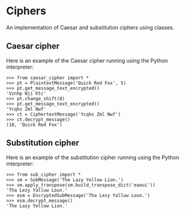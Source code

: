 # Ciphers
An implementation of Caesar and substitution ciphers using classes.
## Caesar cipher
Here is an example of the Caesar cipher running using the Python interpreter:
```
>>> from caesar_cipher import *
>>> pt = PlaintextMessage('Quick Red Fox', 5)
>>> pt.get_message_text_encrypted()
'Vznhp Wji Ktc'
>>> pt.change_shift(8)
>>> pt.get_message_text_encrypted()
'Ycqks Zml Nwf'
>>> ct = CiphertextMessage('Ycqks Zml Nwf')
>>> ct.decrypt_message()
(18, 'Quick Red Fox')
```
## Substitution cipher
Here is an example of the substitution cipher running using the Python interpreter:
```
>>> from sub_cipher import *
>>> sm = SubMessage('The Lazy Yellow Lion.')
>>> sm.apply_transpose(sm.build_transpose_dict('eaoui'))
'Tha Lezy Yalluw Loun.'
>>> esm = EncryptedSubMessage('Tha Lezy Yalluw Loun.')
>>> esm.decrypt_message()
'The Lazy Yellow Lion.'
```
